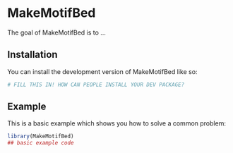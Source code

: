 
# MakeMotifBed

<!-- badges: start -->
<!-- badges: end -->

The goal of MakeMotifBed is to ...

## Installation

You can install the development version of MakeMotifBed like so:

``` r
# FILL THIS IN! HOW CAN PEOPLE INSTALL YOUR DEV PACKAGE?
```

## Example

This is a basic example which shows you how to solve a common problem:

``` r
library(MakeMotifBed)
## basic example code
```

